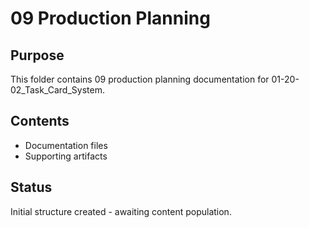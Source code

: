 # 09 Production Planning

## Purpose
This folder contains 09 production planning documentation for 01-20-02_Task_Card_System.

## Contents
- Documentation files
- Supporting artifacts

## Status
Initial structure created - awaiting content population.

